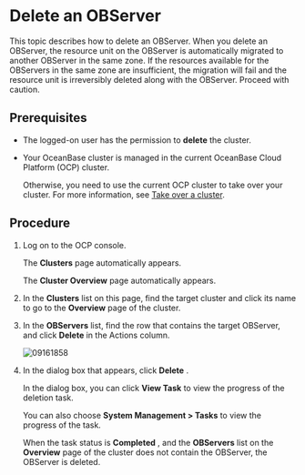 Delete an OBServer 
=======================================

This topic describes how to delete an OBServer. When you delete an OBServer, the resource unit on the OBServer is automatically migrated to another OBServer in the same zone. If the resources available for the OBServers in the same zone are insufficient, the migration will fail and the resource unit is irreversibly deleted along with the OBServer. Proceed with caution. 

Prerequisites 
----------------------------------

* The logged-on user has the permission to **delete** the cluster.

  

* Your OceanBase cluster is managed in the current OceanBase Cloud Platform (OCP) cluster. 

  Otherwise, you need to use the current OCP cluster to take over your cluster. For more information, see [Take over a cluster](/en-US/3.ob-cloud-platform/4.manage-clusters/3.basic-operations/1.takeover-cluster.md).
  




Procedure 
------------------------------

1. Log on to the OCP console. 

   The **Clusters** page automatically appears. 

   The **Cluster Overview** page automatically appears.
   

2. In the **Clusters** list on this page, find the target cluster and click its name to go to the **Overview** page of the cluster.

   

3. In the **OBServers** list, find the row that contains the target OBServer, and click **Delete** in the Actions column. 

   ![09161858](https://help-static-aliyun-doc.aliyuncs.com/assets/img/en-US/0620818461/p327413.png)
   

4. In the dialog box that appears, click **Delete** . 

   In the dialog box, you can click **View Task** to view the progress of the deletion task. 

   You can also choose **System Management \> Tasks** to view the progress of the task. 

   When the task status is **Completed** , and the **OBServers** list on the **Overview** page of the cluster does not contain the OBServer, the OBServer is deleted.
   



